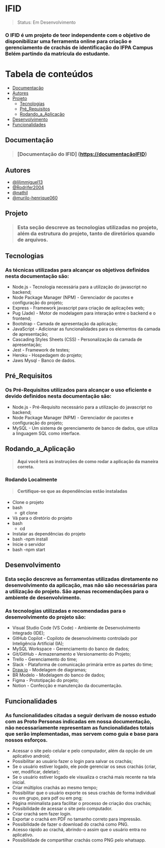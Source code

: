 # IFID

> Status: Em Desenvolvimento

### O IFID é um projeto de teor independente com o objetivo de disponibilizar uma ferramenta online para criação e gerenciamento de crachás de identificação do IFPA Campus Belém partindo da matrícula do estudante.


Tabela de conteúdos
=================
<!--ts-->
   * [Documentação](#Documentação)
   * [Autores](#Autores)
   * [Projeto](#Projeto)
      * [Tecnologias](#Tecnologias)
      * [Pré_Requisitos](#Pré_Requisitos)
      * [Rodando_a_Aplicação](#Rodando_a_Aplicação)
   * [Desenvolvimento](#Desenvolvimento)
   * [Funcionalidades](#Funcionalidades)
<!--te-->


## Documentação

> ### [Documentação do IFID] ([https://documentaçãoIFID](https://docs.google.com/document/d/1rpWPJLzkzfs-VpM3YVrIp-eR6A8Imf8qffkGM6C-FoQ/edit?usp=sharing))


## Autores

- [@liljmmiguel13](https://www.github.com/liljmmiguel13)
- [@Rodrifer2004](https://www.github.com/Rodrifer2004)
- [@nathil](https://www.github.com/nathil)
- [@murilo-henrique060](https://www.github.com/murilo-henrique060)

## Projeto

> ### Esta seção descreve as tecnologias utilizadas no projeto, além da estrutura do projeto, tanto de diretórios quando de arquivos.


## Tecnologias

### As técnicas utilizadas para alcançar os objetivos definidos nesta documentação são:

- Node.js - Tecnologia necessária para a utilização do javascript no backend;
- Node Package Manager (NPM) - Gerenciador de pacotes e configuração do projeto;
- Express - Framework javascript para criação de aplicações web;
- Pug (Jade) - Motor de modelagem para interação entre o backend e o frontend;
- Bootstrap - Camada de apresentação da aplicação;
- JavaScript - Adicionar as funcionalidades para os elementos da camada de apresentação;
- Cascading Styles Sheets (CSS) - Personalização da camada de apresentação;
- Jest - Framework de testes;
- Heroku - Hospedagem do projeto;
- Jaws Mysql - Banco de dados.


## Pré_Requisitos

### Os Pré-Requisitos utilizados para alcançar o uso eficiente e devido definidos nesta documentação são:

- Node.js - Pré-Requisito necessário para a utilização do javascript no backend;
- Node Package Manager (NPM) - Gerenciador de pacotes e configuração do projeto;
- MySQL - Um sistema de gerenciamento de banco de dados, que utiliza a linguagem SQL como interface.


## Rodando_a_Aplicação

> #### Aqui você terá as instruções de como rodar a aplicação da maneira correta.

### Rodando Localmente

> #### Certifique-se que as dependências estão instaladas

- Clone o projeto
- bash
    - git clone <link-do projeto>
- Vá para o diretório do projeto
- bash
    - cd <nome-do-diretorio>
- Instalar as dependências do projeto
- bash
    -npm install
- Inicie o servidor
- bash
    -npm start


## Desenvolvimento

### Esta seção descreve as ferramentas utilizadas diretamente no desenvolvimento da aplicação, mas não são necessárias para a utilização do projeto. São apenas recomendações para o ambiente de desenvolvimento.

### As tecnologias utilizadas e recomendadas para o desenvolvimento do projeto são:

- Visual Studio Code (VS Code) - Ambiente de Desenvolvimento Integrado (IDE);
- GitHub Copilot - Copiloto de desenvolvimento controlado por Inteligência Artificial (IA);
- MySQL Workspace - Gerenciamento do banco de dados;
- Git/GitHub - Armazenamento e Versionamento do Projeto;
- Trello - Gerenciamento do time;
- Slack - Plataforma de comunicação primária entre as partes do time;
- [Draw.io](http://Draw.io) - Modelagem de diagramas;
- BR Modelo - Modelagem do banco de dados;
- Figma - Prototipação do projeto;
- Notion - Confecção e manutenção da documentação.


## Funcionalidades

### As funcionalidades citadas a seguir derivam de nosso estudo com as Proto Personas indicadas em nossa documentação, não necessariamente representam as funcionalidades totais que serão implementadas, mas servem como guia e base para nossos esforços.

- Acessar o site pelo celular e pelo computador, além da opção de um aplicativo android;
- Possibilitar ao usuário fazer o login para salvar os crachás;
- Se o usuário estiver logado, ele pode gerenciar os seus crachás (criar, ver, modificar, deletar);
- Se o usuário estiver logado ele visualiza o crachá mais recente na tela inicial.
- Criar múltiplos crachás ao mesmo tempo;
- Possibilitar que o usuário exporte os seus crachás de forma individual ou em grupo, para pdf ou em png;
- Página minimalista para facilitar o processo de criação dos crachás;
- Possibilidade de acessar o site pelo computador.
- Criar crachá sem fazer login.
- Exportar o crachá em PDF no tamanho correto para impressão.
- Possibilidade de fazer o download do crachá como PNG.
- Acesso rápido ao crachá, abrindo-o assim que o usuário entra no aplicativo.
- Possibilidade de compartilhar crachás como PNG pelo whatsapp.




